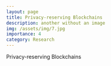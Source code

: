 ```yaml
---
layout: page
title: Privacy-reserving Blockchains
description: another without an image
img: /assets/img/7.jpg
importance: 4
category: Research
---
```


Privacy-reserving Blockchains
